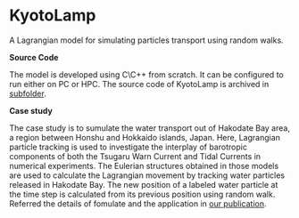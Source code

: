 # KyotoLamp

A Lagrangian model for simulating particles transport using random walks.

**Source Code** 

The model is developed using C\C++ from scratch. It can be configured to run either on PC or HPC. The source code of KyotoLamp is archived in [subfolder](https://github.com/luuqh/kyotolamp/blob/master/kyotolamp/).

**Case study** 

The case study is to sumulate the water transport out of Hakodate Bay area, a region between Honshu and Hokkaido islands, Japan. Here, Lagrangian particle tracking is used to investigate the interplay of barotropic components of both the Tsugaru Warn Current and Tidal Currents in numerical experiments. The Eulerian structures obtained in those models are used to calculate the Lagrangian movement by tracking water particles released in Hakodate Bay. The new position of a labeled water particle at the time step is calculated from its previous position using random walk. Referred the details of fomulate and the application in [our publication](https://github.com/luuqh/kyotolamp/blob/master/paper.pdf).

